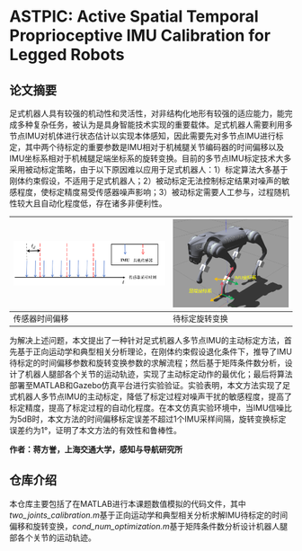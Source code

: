 # ASTPIC: Active Spatial Temporal Proprioceptive IMU Calibration for Legged Robots
## 论文摘要
足式机器人具有较强的机动性和灵活性，对非结构化地形有较强的适应能力，能完成多种复杂任务，被认为是具身智能技术实现的重要载体。足式机器人需要利用多节点IMU对机体进行状态估计以实现本体感知，因此需要先对多节点IMU进行标定，其中两个待标定的重要参数是IMU相对于机械腿关节编码器的时间偏移以及IMU坐标系相对于机械腿足端坐标系的旋转变换。目前的多节点IMU标定技术大多采用被动标定策略，由于以下原因难以应用于足式机器人：1）标定算法大多基于刚体约束假设，不适用于足式机器人；2）被动标定无法控制标定结果对噪声的敏感程度，使标定精度易受传感器噪声影响；3）被动标定需要人工参与，过程随机性较大且自动化程度低，存在诸多非便利性。

| [![shijian](image/sampletime.png)](image/sampletime.png) | [![xuanzhuan](image/xuanzhuan.png)](image/xuanzhuan.png) |
| :-- | :-- |
| 传感器时间偏移 | 待标定旋转变换 |

为解决上述问题，本文提出了一种针对足式机器人多节点IMU的主动标定方法，首先基于正向运动学和典型相关分析理论，在刚体约束假设退化条件下，推导了IMU待标定的时间偏移参数和旋转变换参数的求解流程；然后基于矩阵条件数分析，设计了机器人腿部各个关节的运动轨迹，实现了主动标定动作的最优化；最后将算法部署至MATLAB和Gazebo仿真平台进行实验验证。实验表明，本文方法实现了足式机器人多节点IMU的主动标定，降低了标定过程对噪声干扰的敏感程度，提高了标定精度，提高了标定过程的自动化程度。在本文仿真实验环境中，当IMU信噪比为5dB时，本文方法的时间偏移标定误差不超过1个IMU采样间隔，旋转变换标定误差约为1°，证明了本文方法的有效性和鲁棒性。


**作者：蒋方誉，上海交通大学，感知与导航研究所**

## 仓库介绍
本仓库主要包括了在MATLAB进行本课题数值模拟的代码文件，其中*two_joints_calibration.m*基于正向运动学和典型相关分析求解IMU待标定的时间偏移和旋转变换，*cond_num_optimization.m*基于矩阵条件数分析设计机器人腿部各个关节的运动轨迹。
